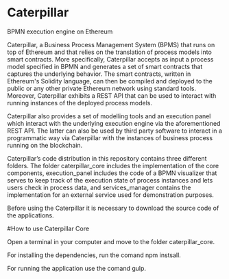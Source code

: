 # Caterpillar
BPMN execution engine on Ethereum

Caterpillar, a Business Process Management System (BPMS) that runs on top of Ethereum and that relies on the translation of process models into smart contracts. More specifically, Caterpillar accepts as input a process model specified in BPMN and generates a set of smart contracts that captures the underlying behavior. The smart contracts, written in Ethereum's Solidity language, can then be compiled and deployed to the public or any other private Ethereum network using standard tools. Moreover, Caterpillar exhibits a REST API that can be used to interact with running instances of the deployed process models.

Caterpillar also provides a set of modelling tools and an execution panel which interact with the underlying execution engine via the aforementioned REST API. The latter can also be used by third party software to interact in a programmatic way via Caterpillar with the instances of business process running on the blockchain.

Caterpillar’s code distribution in this repository contains three different folders. 
The folder caterpillar_core includes the implementation of the core components, execution_panel includes the code of a BPMN visualizer that serves to keep track of the execution state of process instances and lets users check in process data, and services_manager contains the implementation for an external service used for demonstration purposes.

Before using the Caterpillar it is necessary to download the source code of the applications.

#How to use Caterpillar Core

Open a terminal in your computer and move to the folder caterpillar_core. 

For installing the dependencies, run the comand npm instsall.

For running the application use the comand gulp.
